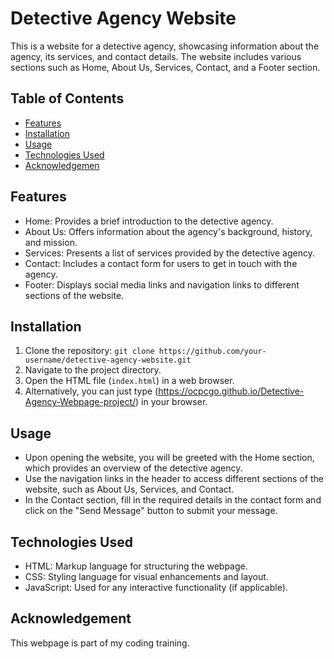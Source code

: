 # Detective Agency Website

This is a website for a detective agency, showcasing information about the agency, its services, and contact details. The website includes various sections such as Home, About Us, Services, Contact, and a Footer section.

## Table of Contents
- [Features](#features)
- [Installation](#installation)
- [Usage](#usage)
- [Technologies Used](#technologies-used)
- [Acknowledgemen](#acknowledgement)

## Features

- Home: Provides a brief introduction to the detective agency.
- About Us: Offers information about the agency's background, history, and mission.
- Services: Presents a list of services provided by the detective agency.
- Contact: Includes a contact form for users to get in touch with the agency.
- Footer: Displays social media links and navigation links to different sections of the website.

## Installation

1. Clone the repository: `git clone https://github.com/your-username/detective-agency-website.git`
2. Navigate to the project directory.
3. Open the HTML file (`index.html`) in a web browser.
4. Alternatively, you can just type (https://ocpcgo.github.io/Detective-Agency-Webpage-project/) in your browser.

## Usage

- Upon opening the website, you will be greeted with the Home section, which provides an overview of the detective agency.
- Use the navigation links in the header to access different sections of the website, such as About Us, Services, and Contact.
- In the Contact section, fill in the required details in the contact form and click on the "Send Message" button to submit your message.

## Technologies Used

- HTML: Markup language for structuring the webpage.
- CSS: Styling language for visual enhancements and layout.
- JavaScript: Used for any interactive functionality (if applicable).

## Acknowledgement
This webpage is part of my coding training.
